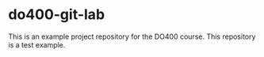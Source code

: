# do400-git-lab

This is an example project repository for the DO400 course.
This repository is a test example.

